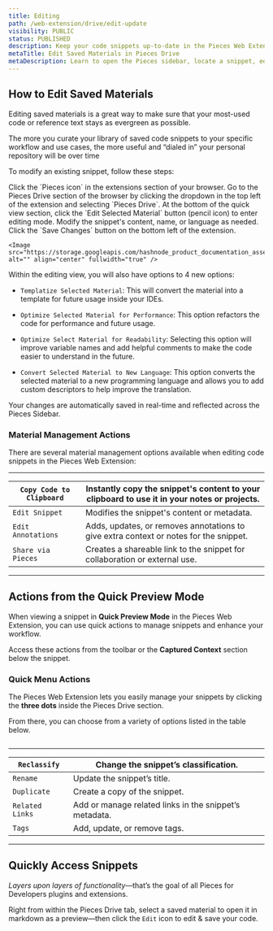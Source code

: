 ```yaml
---
title: Editing
path: /web-extension/drive/edit-update
visibility: PUBLIC
status: PUBLISHED
description: Keep your code snippets up-to-date in the Pieces Web Extension with easy editing.
metaTitle: Edit Saved Materials in Pieces Drive
metaDescription: Learn to open the Pieces sidebar, locate a snippet, edit its content or metadata, and apply templating, optimization, or language conversion instantly.
---
```


## How to Edit Saved Materials

Editing saved materials is a great way to make sure that your most-used code or reference text stays as evergreen as possible.

The more you curate your library of saved code snippets to your specific workflow and use cases, the more useful and “dialed in” your personal repository will be over time

To modify an existing snippet, follow these steps:

<Steps>
  <Step title="Open the Pieces Sidebar">
    Click the `Pieces icon` in the extensions section of your browser.
  </Step>

  <Step title="Locate and Open the Snippet">
    Go to the Pieces Drive section of the browser by clicking the dropdown in the top left of the extension and selecting `Pieces Drive`.
  </Step>

  <Step title="Navigate to the Edit Button">
    At the bottom of the quick view section, click the `Edit Selected Material` button (pencil icon) to enter editing mode.
  </Step>

  <Step title="Make Your Changes">
    Modify the snippet's content, name, or language as needed.
  </Step>

  <Step title="Save Your Edits">
    Click the `Save Changes` button on the bottom left of the extension.

    <Image src="https://storage.googleapis.com/hashnode_product_documentation_assets/web_extension/pieces_drive/edit_update/editing_view.png" alt="" align="center" fullwidth="true" />
  </Step>
</Steps>

Within the editing view, you will also have options to 4 new options:

* `Templatize Selected Material`: This will convert the material into a template for future usage inside your IDEs.

* `Optimize Selected Material for Performance`: This option refactors the code for performance and future usage.

* `Optimize Select Material for Readability`: Selecting this option will improve variable names and add helpful comments to make the code easier to understand in the future.

* `Convert Selected Material to New Language`: This option converts the selected material to a new programming language and allows you to add custom descriptors to help improve the translation.

<Callout type="tip">
  Your changes are automatically saved in real-time and reflected across the Pieces Sidebar.
</Callout>

### Material Management Actions

There are several material management options available when editing code snippets in the Pieces Web Extension:

***

| `Copy Code to Clipboard` | Instantly copy the snippet's content to your clipboard to use it in your notes or projects. |
| ------------------------ | ------------------------------------------------------------------------------------------- |
| `Edit Snippet`           | Modifies the snippet's content or metadata.                                                 |
| `Edit Annotations`       | Adds, updates, or removes annotations to give extra context or notes for the snippet.       |
| `Share via Pieces`       | Creates a shareable link to the snippet for collaboration or external use.                  |

***

## Actions from the Quick Preview Mode

When viewing a snippet in **Quick Preview Mode** in the Pieces Web Extension, you can use quick actions to manage snippets and enhance your workflow.

Access these actions from the toolbar or the **Captured Context** section below the snippet.

### Quick Menu Actions

The Pieces Web Extension lets you easily manage your snippets by clicking the **three dots** inside the Pieces Drive section.

From there, you can choose from a variety of options listed in the table below.

<Image src="https://storage.googleapis.com/hashnode_product_documentation_assets/web_extension/pieces_drive/edit_update/open_classification_options.png" alt="" align="center" fullwidth="true" />

***

| `Reclassify`    | Change the snippet’s classification.                   |
| --------------- | ------------------------------------------------------ |
| `Rename`        | Update the snippet’s title.                            |
| `Duplicate`     | Create a copy of the snippet.                          |
| `Related Links` | Add or manage related links in the snippet’s metadata. |
| `Tags`          | Add, update, or remove tags.                           |

***

## Quickly Access Snippets

*Layers upon layers of functionality*—that’s the goal of all Pieces for Developers plugins and extensions.

Right from within the Pieces Drive tab, select a saved material to open it in markdown as a preview—then click the `Edit` icon to edit & save your code.

<Image src="https://storage.googleapis.com/hashnode_product_documentation_assets/web_extension/pieces_drive/edit_update/editing_saving_refactoring_snippet.gif" alt="" align="center" fullwidth="true" />